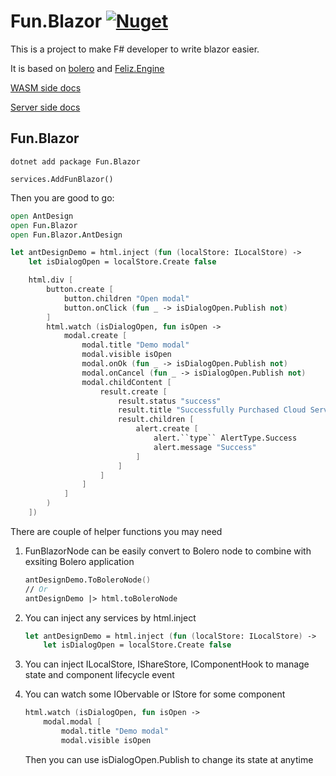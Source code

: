 # Fun.Blazor [![Nuget](https://img.shields.io/nuget/v/Fun.Blazor)](https://www.nuget.org/packages/Fun.Blazor)

This is a project to make F# developer to write blazor easier.

It is based on [bolero](https://github.com/fsbolero/Bolero) and  [Feliz.Engine](https://github.com/alfonsogarciacaro/Feliz.Engine)

[WASM side docs](https://github.com/slaveOftime/Fun.Blazor)

[Server side docs](https://funblazor.slaveoftime.fun)



## Fun.Blazor

```
dotnet add package Fun.Blazor
```

```
services.AddFunBlazor()
```

Then you are good to go:

```fsharp
open AntDesign
open Fun.Blazor
open Fun.Blazor.AntDesign

let antDesignDemo = html.inject (fun (localStore: ILocalStore) ->
    let isDialogOpen = localStore.Create false

    html.div [
        button.create [
            button.children "Open modal"
            button.onClick (fun _ -> isDialogOpen.Publish not)
        ]
        html.watch (isDialogOpen, fun isOpen ->
            modal.create [
                modal.title "Demo modal"
                modal.visible isOpen
                modal.onOk (fun _ -> isDialogOpen.Publish not)
                modal.onCancel (fun _ -> isDialogOpen.Publish not)
                modal.childContent [
                    result.create [
                        result.status "success"
                        result.title "Successfully Purchased Cloud Server ECS"
                        result.children [
                            alert.create [
                                alert.``type`` AlertType.Success
                                alert.message "Success"
                            ]
                        ]
                    ]
                ]
            ]
        )
    ])
```

There are couple of helper functions you may need

1. FunBlazorNode can be easily convert to Bolero node to combine with exsiting Bolero application

    ```fsharp
    antDesignDemo.ToBoleroNode()
    // Or
    antDesignDemo |> html.toBoleroNode
    ```

2. You can inject any services by html.inject

    ```fsharp
    let antDesignDemo = html.inject (fun (localStore: ILocalStore) ->
        let isDialogOpen = localStore.Create false
    ```

3. You can inject ILocalStore, IShareStore, IComponentHook to manage state and component lifecycle event

4. You can watch some IObervable or IStore for some component

    ```fsharp
    html.watch (isDialogOpen, fun isOpen ->
        modal.modal [
            modal.title "Demo modal"
            modal.visible isOpen
    ```

    Then you can use isDialogOpen.Publish to change its state at anytime
